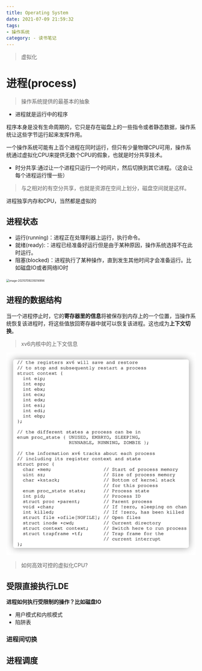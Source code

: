 ```yaml
---
title: Operating System
date: 2021-07-09 21:59:32
tags:
- 操作系统
category: - 读书笔记
---
```


> 虚拟化

<!-- more -->

# 进程(process)

> 操作系统提供的最基本的抽象

- 进程就是运行中的程序

程序本身是没有生命周期的，它只是存在磁盘上的一些指令或者静态数据，操作系统让这些字节运行起来发挥作用。

一个操作系统可能有上百个进程在同时运行，但只有少量物理CPU可用，操作系统通过虚拟化CPU来提供无数个CPU的假象，也就是时分共享技术。

- 时分共享:通过让一个进程只运行一个时间片，然后切换到其它进程。（这会让每个进程运行慢一些）

> 与之相对的有空分共享，也就是资源在空间上划分，磁盘空间就是这样。

进程独享内存和CPU，当然都是虚拟的

## 进程状态

- 运行(running)：进程正在处理利器上运行，执行命令。
- 就绪(ready):：进程已经准备好运行但是由于某种原因，操作系统选择不在此时运行。
- 阻塞(blocked)：进程执行了某种操作，直到发生其他时间才会准备运行。比如磁盘IO或者网络IO时

<img src="/Users/c1eye/Library/Application Support/typora-user-images/image-20210709235014994.png" alt="image-20210709235014994" style="zoom:50%;" />

## 进程的数据结构

当一个进程停止时，它的**寄存器里的信息**将被保存到内存上的一个位置，当操作系统恢复该进程时，将这些值放回寄存器中就可以恢复该进程。这也成为**上下文切换**。

> xv6内核中的上下文信息 

![image-20210709235940006](https://raw.githubusercontent.com/C1EYE/figureBed/main/img/20210709235940.png)

>  如何高效可控的虚拟化CPU?

## 受限直接执行LDE

**进程如何执行受限制的操作？比如磁盘IO**

- 用户模式和内核模式
- 陷阱表

### 进程间切换



## 进程调度



